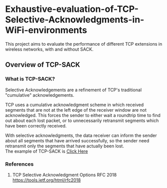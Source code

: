 # Exhaustive-evaluation-of-TCP-Selective-Acknowledgments-in-WiFi-environments
This project aims to evaluate the performance of different TCP extensions in wireless networks, with and without SACK.
## Overview of TCP-SACK
### What is TCP-SACK? <br/>
Selective Acknowledgements are a refinement of TCP's traditional "cumulative" acknowledgements. 

TCP uses a cumulative acknowledgment scheme in which received segments that are not at the left edge of the receiver window are not acknowledged. This forces the sender to either wait a roundtrip time to find out about each lost packet, or to unnecessarily retransmit segments which have been correctly received.  <br/>

With selective acknowledgments, the data receiver can inform the sender about all segments that have arrived successfully, so the sender need retransmit only the segments that have actually been lost.<br/>
The example of TCP-SACK is  [Click Here](https://github.com/palarnab23/Exhaustive-evaluation-of-TCP-Selective-Acknowledgments-in-WiFi-environments/wiki/Example-of-TCP-SACK)

### References
1. TCP Selective Acknowledgment Options   RFC 2018  https://tools.ietf.org/html/rfc2018 
